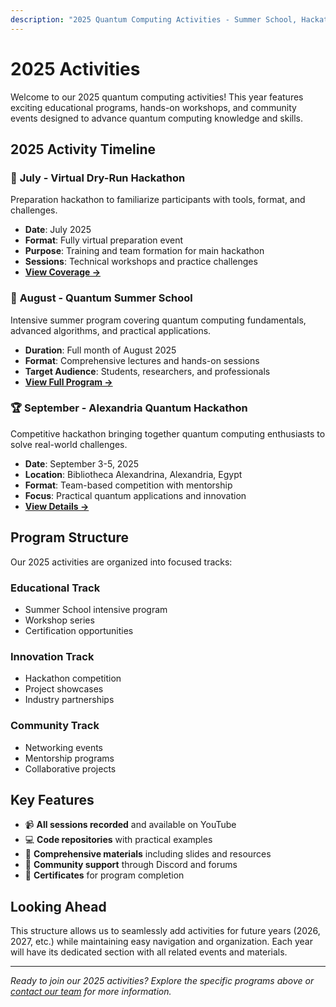 ```yaml
---
description: "2025 Quantum Computing Activities - Summer School, Hackathon, and Educational Events organized by the Quantum Computing Community"
---
```


# 2025 Activities

Welcome to our 2025 quantum computing activities! This year features exciting educational programs, hands-on workshops, and community events designed to advance quantum computing knowledge and skills.

## 2025 Activity Timeline

### 🚀 **July - Virtual Dry-Run Hackathon**
Preparation hackathon to familiarize participants with tools, format, and challenges.

- **Date**: July 2025
- **Format**: Fully virtual preparation event
- **Purpose**: Training and team formation for main hackathon
- **Sessions**: Technical workshops and practice challenges
- **[View Coverage →](dry-run-hackathon/index.md)**

### 🏫 **August - Quantum Summer School**
Intensive summer program covering quantum computing fundamentals, advanced algorithms, and practical applications.

- **Duration**: Full month of August 2025
- **Format**: Comprehensive lectures and hands-on sessions
- **Target Audience**: Students, researchers, and professionals
- **[View Full Program →](summer-school/index.md)**

### 🏆 **September - Alexandria Quantum Hackathon**
Competitive hackathon bringing together quantum computing enthusiasts to solve real-world challenges.

- **Date**: September 3-5, 2025
- **Location**: Bibliotheca Alexandrina, Alexandria, Egypt
- **Format**: Team-based competition with mentorship
- **Focus**: Practical quantum applications and innovation
- **[View Details →](hackathon/index.md)**

## Program Structure

Our 2025 activities are organized into focused tracks:

<div class="program-grid" markdown>

### **Educational Track**
- Summer School intensive program
- Workshop series
- Certification opportunities

### **Innovation Track**
- Hackathon competition
- Project showcases
- Industry partnerships

### **Community Track**
- Networking events
- Mentorship programs
- Collaborative projects

</div>

## Key Features

- 📹 **All sessions recorded** and available on YouTube
- 💻 **Code repositories** with practical examples
- 📄 **Comprehensive materials** including slides and resources
- 🤝 **Community support** through Discord and forums
- 🏅 **Certificates** for program completion

## Looking Ahead

This structure allows us to seamlessly add activities for future years (2026, 2027, etc.) while maintaining easy navigation and organization. Each year will have its dedicated section with all related events and materials.

---

*Ready to join our 2025 activities? Explore the specific programs above or [contact our team](../contributors/index.md) for more information.*
